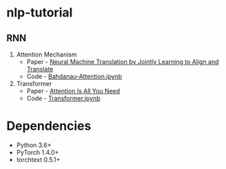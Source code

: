 # nlp-tutorial

## RNN


1. Attention Mechanism
    - Paper - [Neural Machine Translation by Jointly
Learning to Align and Translate](https://arxiv.org/abs/1409.0473v2)
    - Code -
[Bahdanau-Attention.ipynb](./Attention-Mechanism/Bahdanau-Attention.ipynb)
2. Transformer
    - Paper - [Attention Is All You
Need](https://arxiv.org/abs/1706.03762)
    - Code -
[Transformer.ipynb](./Transformer/Transformer.ipynb)

# Dependencies

- Python 3.6+
- PyTorch 1.4.0+
- torchtext 0.5.1+
